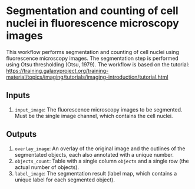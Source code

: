 # Segmentation and counting of cell nuclei in fluorescence microscopy images

This workflow performs segmentation and counting of cell nuclei using fluorescence microscopy images. The segmentation step is performed using Otsu thresholding (Otsu, 1979). The workflow is based on the tutorial: https://training.galaxyproject.org/training-material/topics/imaging/tutorials/imaging-introduction/tutorial.html

## Inputs

1. `input_image`: The fluorescence microscopy images to be segmented. Must be the single image channel, which contains the cell nuclei.

## Outputs

1. `overlay_image`: An overlay of the original image and the outlines of the segmentated objects, each also annotated with a unique number.
2. `objects_count`: Table with a single column `objects` and a single row (the actual number of objects).
3. `label_image`: The segmentation result (label map, which contains a unique label for each segmented object).
